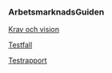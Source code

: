 ### ArbetsmarknadsGuiden ###

[Krav och vision](Krav.md)

[Testfall](Testfall.md)

[Testrapport](Testrapport.md)
